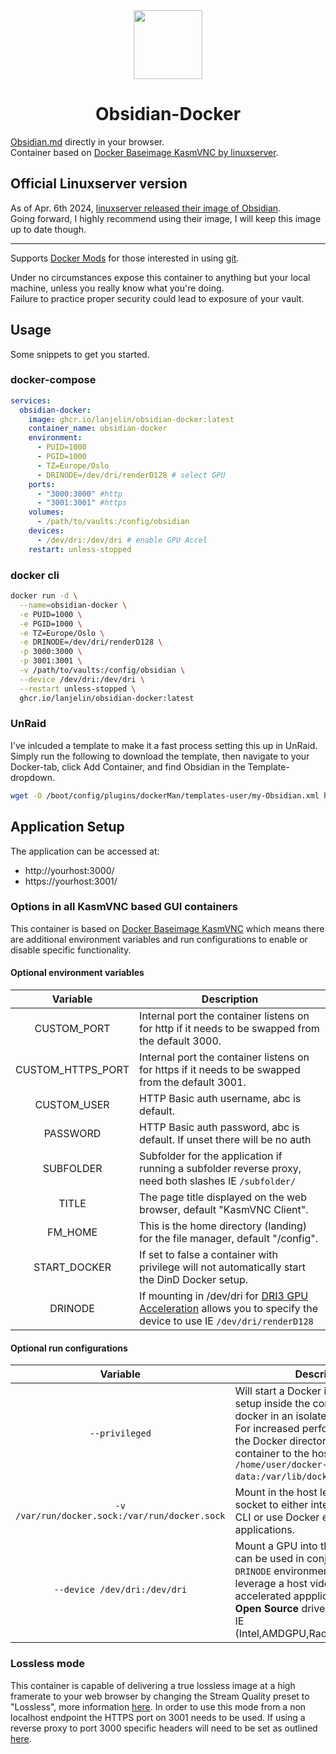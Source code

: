 <div align="center">
    <img src="https://avatars.githubusercontent.com/u/65011256?&v=4" width="110", height="110">
</div>
<h1 align="center">Obsidian-Docker</h1>

[Obsidian.md](https://obsidian.md/) directly in your browser.  
Container based on [Docker Baseimage KasmVNC by linuxserver](https://github.com/linuxserver/docker-baseimage-kasmvnc).

## Official Linuxserver version

As of Apr. 6th 2024, [linuxserver released their image of Obsidian](https://github.com/linuxserver/docker-obsidian).  
Going forward, I highly recommend using their image, I will keep this image up to date though.

---

Supports [Docker Mods](https://github.com/linuxserver/docker-mods) for those interested in using [git](https://github.com/linuxserver/docker-mods/tree/universal-git).

Under no circumstances expose this container to anything but your local machine, unless you really know what you're doing.  
Failure to practice proper security could lead to exposure of your vault.

## Usage

Some snippets to get you started.

### docker-compose

```yaml
services:
  obsidian-docker:
    image: ghcr.io/lanjelin/obsidian-docker:latest
    container_name: obsidian-docker
    environment:
      - PUID=1000
      - PGID=1000
      - TZ=Europe/Oslo
      - DRINODE=/dev/dri/renderD128 # select GPU
    ports:
      - "3000:3000" #http
      - "3001:3001" #https
    volumes:
      - /path/to/vaults:/config/obsidian
    devices:
      - /dev/dri:/dev/dri # enable GPU Accel
    restart: unless-stopped
```

### docker cli

```bash
docker run -d \
  --name=obsidian-docker \
  -e PUID=1000 \
  -e PGID=1000 \
  -e TZ=Europe/Oslo \
  -e DRINODE=/dev/dri/renderD128 \
  -p 3000:3000 \
  -p 3001:3001 \
  -v /path/to/vaults:/config/obsidian \
  --device /dev/dri:/dev/dri \
  --restart unless-stopped \
  ghcr.io/lanjelin/obsidian-docker:latest
```

### UnRaid

I've inlcuded a template to make it a fast process setting this up in UnRaid.  
Simply run the following to download the template, then navigate to your Docker-tab, click Add Container, and find Obsidian in the Template-dropdown.

```bash
wget -O /boot/config/plugins/dockerMan/templates-user/my-Obsidian.xml https://raw.githubusercontent.com/Lanjelin/docker-templates/main/lanjelin/obsidian.xml
```

## Application Setup

The application can be accessed at:

- http://yourhost:3000/
- https://yourhost:3001/

### Options in all KasmVNC based GUI containers

This container is based on [Docker Baseimage KasmVNC](https://github.com/linuxserver/docker-baseimage-kasmvnc) which means there are additional environment variables and run configurations to enable or disable specific functionality.

#### Optional environment variables

|     Variable      | Description                                                                                                                                                                             |
| :---------------: | --------------------------------------------------------------------------------------------------------------------------------------------------------------------------------------- |
|    CUSTOM_PORT    | Internal port the container listens on for http if it needs to be swapped from the default 3000.                                                                                        |
| CUSTOM_HTTPS_PORT | Internal port the container listens on for https if it needs to be swapped from the default 3001.                                                                                       |
|    CUSTOM_USER    | HTTP Basic auth username, abc is default.                                                                                                                                               |
|     PASSWORD      | HTTP Basic auth password, abc is default. If unset there will be no auth                                                                                                                |
|     SUBFOLDER     | Subfolder for the application if running a subfolder reverse proxy, need both slashes IE `/subfolder/`                                                                                  |
|       TITLE       | The page title displayed on the web browser, default "KasmVNC Client".                                                                                                                  |
|      FM_HOME      | This is the home directory (landing) for the file manager, default "/config".                                                                                                           |
|   START_DOCKER    | If set to false a container with privilege will not automatically start the DinD Docker setup.                                                                                          |
|      DRINODE      | If mounting in /dev/dri for [DRI3 GPU Acceleration](https://www.kasmweb.com/kasmvnc/docs/master/gpu_acceleration.html) allows you to specify the device to use IE `/dev/dri/renderD128` |

#### Optional run configurations

|                    Variable                    | Description                                                                                                                                                                                                                                              |
| :--------------------------------------------: | -------------------------------------------------------------------------------------------------------------------------------------------------------------------------------------------------------------------------------------------------------- |
|                 `--privileged`                 | Will start a Docker in Docker (DinD) setup inside the container to use docker in an isolated environment. For increased performance mount the Docker directory inside the container to the host IE `-v /home/user/docker-data:/var/lib/docker`.          |
| `-v /var/run/docker.sock:/var/run/docker.sock` | Mount in the host level Docker socket to either interact with it via CLI or use Docker enabled applications.                                                                                                                                             |
|          `--device /dev/dri:/dev/dri`          | Mount a GPU into the container, this can be used in conjunction with the `DRINODE` environment variable to leverage a host video card for GPU accelerated appplications. Only **Open Source** drivers are supported IE (Intel,AMDGPU,Radeon,ATI,Nouveau) |

### Lossless mode

This container is capable of delivering a true lossless image at a high framerate to your web browser by changing the Stream Quality preset to "Lossless", more information [here](https://www.kasmweb.com/docs/latest/how_to/lossless.html#technical-background). In order to use this mode from a non localhost endpoint the HTTPS port on 3001 needs to be used. If using a reverse proxy to port 3000 specific headers will need to be set as outlined [here](https://github.com/linuxserver/docker-baseimage-kasmvnc#lossless).
